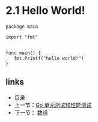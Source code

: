 # 2.1  Hello World!

```
package main

import "fmt"


func main() {
   fmt.Printf("hello world!")
}
```

## links

- [目录](https://github.com/guyan0319/golang_development_notes/blob/master/zh/preface.md)
- 上一节：[Go 单元测试和性能测试](https://github.com/guyan0319/golang_development_notes/blob/master/zh/1.9.md)
- 下一节： [数组](https://github.com/guyan0319/golang_development_notes/blob/master/zh/2.2.md)

